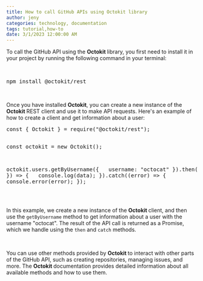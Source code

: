 ```yaml
---
title: How to call GitHub APIs using Octokit library
author: jeny
categories: technology, documentation
tags: tutorial,how-to
date: 3/1/2023 12:00:00 AM
---
```



<p>To call the GitHub API using the <strong>Octokit </strong>library, you first need to install it in your project by running the following command in your terminal:</p><p><br></p><pre class="ql-syntax" spellcheck="false">npm install @octokit/rest
</pre><p><br></p><p>Once you have installed <strong>Octokit</strong>, you can create a new instance of the <strong>Octokit </strong>REST client and use it to make API requests. Here's an example of how to create a client and get information about a user:</p><pre class="ql-syntax" spellcheck="false">const { Octokit } = require("@octokit/rest");

const octokit = new Octokit();

octokit.users.getByUsername({
&nbsp; username: "octocat"
}).then(({ data }) =&gt; {
&nbsp; console.log(data);
}).catch((error) =&gt; {
&nbsp; console.error(error);
});
</pre><p><br></p><p>In this example, we create a new instance of the <strong>Octokit </strong>client, and then use the <code style="color: var(--tw-prose-code);">getByUsername</code> method to get information about a user with the username "octocat". The result of the API call is returned as a Promise, which we handle using the <code style="color: var(--tw-prose-code);">then</code> and <code style="color: var(--tw-prose-code);">catch</code> methods.</p><p><br></p><p>You can use other methods provided by <strong>Octokit </strong>to interact with other parts of the GitHub API, such as creating repositories, managing issues, and more. The <strong>Octokit </strong>documentation provides detailed information about all available methods and how to use them.</p>